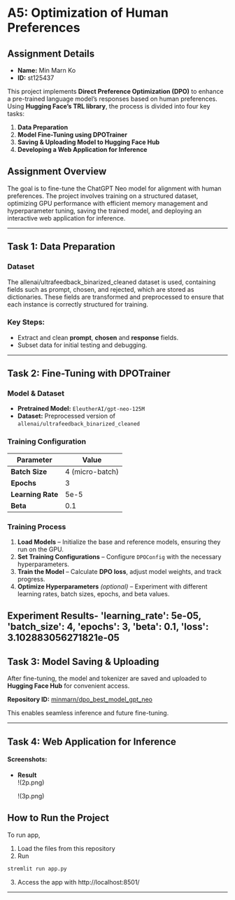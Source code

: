 # A5: Optimization of Human Preferences

## Assignment Details

- **Name:** Min Marn Ko  
- **ID:** st125437  

This project implements **Direct Preference Optimization (DPO)** to enhance a pre-trained language model’s responses based on human preferences. Using **Hugging Face’s TRL library**, the process is divided into four key tasks:

1. **Data Preparation**  
2. **Model Fine-Tuning using DPOTrainer**  
3. **Saving & Uploading Model to Hugging Face Hub**  
4. **Developing a Web Application for Inference**  

## Assignment Overview

The goal is to fine-tune the ChatGPT Neo model for alignment with human preferences. The project involves training on a structured dataset, optimizing GPU performance with efficient memory management and hyperparameter tuning, saving the trained model, and deploying an interactive web application for inference.

---

## Task 1: Data Preparation

### Dataset
The allenai/ultrafeedback_binarized_cleaned dataset is used, containing fields such as prompt, chosen, and rejected, which are stored as dictionaries. These fields are transformed and preprocessed to ensure that each instance is correctly structured for training.
### Key Steps:
- Extract and clean **prompt**, **chosen** and **response** fields.
- Subset data for initial testing and debugging.

---

## Task 2: Fine-Tuning with DPOTrainer

### Model & Dataset
- **Pretrained Model:** `EleutherAI/gpt-neo-125M`
- **Dataset:** Preprocessed version of `allenai/ultrafeedback_binarized_cleaned`

### Training Configuration

| Parameter | Value |
|-----------|------|
| **Batch Size** | 4 (micro-batch) |
| **Epochs** | 3 |
| **Learning Rate** | 5e-5 |
| **Beta** | 0.1 |

### Training Process
1. **Load Models** – Initialize the base and reference models, ensuring they run on the GPU.  
2. **Set Training Configurations** – Configure `DPOConfig` with the necessary hyperparameters.  
3. **Train the Model** – Calculate **DPO loss**, adjust model weights, and track progress.  
4. **Optimize Hyperparameters** *(optional)* – Experiment with different learning rates, batch sizes, epochs, and beta values.


**Experiment Results**- 'learning_rate': 5e-05, 'batch_size': 4, 'epochs': 3, 'beta': 0.1, 'loss': 3.102883056271821e-05
---

## Task 3: Model Saving & Uploading

After fine-tuning, the model and tokenizer are saved and uploaded to **Hugging Face Hub** for convenient access.  

**Repository ID:** [minmarn/dpo_best_model_gpt_neo](https://huggingface.co/minmarn/dpo_best_model_gpt_neo)  

This enables seamless inference and future fine-tuning.

---

## Task 4: Web Application for Inference

#### Screenshots:
- **Result**  
  !(2p.png)
  
  !(3p.png)







## How to Run the Project

To run app, 
1. Load the files from this repository
2. Run
```sh
stremlit run app.py
```
3. Access the app with http://localhost:8501/
---


